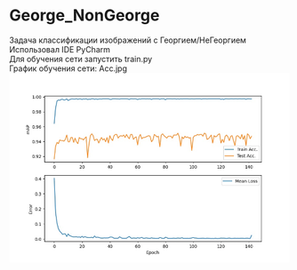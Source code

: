 # George_NonGeorge  
Задача классификации изображений с Георгием/НеГеоргием  
Использовал IDE PyCharm  
Для обучения сети запустить train.py  
График обучения сети: Acc.jpg  
![alt text](https://github.com/Hifrom/George_NonGeorge/blob/main/Acc.jpeg "Описание будет тут")
